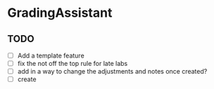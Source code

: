 # GradingAssistant
## TODO
- [ ] Add a  template feature
- [ ] fix the not off the top rule for late labs
- [ ] add in a way to change the adjustments and notes once created?
- [ ] create 
